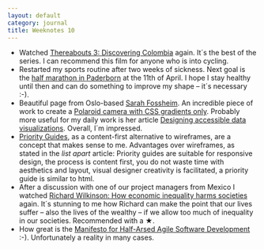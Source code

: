 ```yaml
---
layout: default
category: journal
title: Weeknotes 10
---
```

- Watched [Thereabouts 3: Discovering Colombia](https://vimeo.com/ondemand/thereabouts3) again. It´s the best of the series. I can recommend this film for anyone who is into cycling.
- Restarted my sports routine after two weeks of sickness. Next goal is the [half marathon in Paderborn](https://www.paderborner-osterlauf.de) at the 11th of April. I hope I stay healthy until then and can do something to improve my shape – it´s necessary :-).
- Beautiful page from Oslo-based [Sarah Fossheim](https://fossheim.io). An incredible piece of work to create a [Polaroid camera with CSS gradients only](https://fossheim.io/writing/posts/css-polaroid-camera/). Probably more useful for my daily work is her article [Designing accessible data visualizations](https://fossheim.io/writing/posts/accessible-dataviz-design/). Overall, I´m impressed.
- [Priority Guides](https://alistapart.com/article/priority-guides-a-content-first-alternative-to-wireframes/), as a content-first alternative to wireframes, are a concept that makes sense to me. Advantages over wireframes, as stated in the *list apart* article: Priority guides are suitable for responsive design, the process is content first, you do not waste time with aesthetics and layout, visual designer creativity is facilitated, a priority guide is similar to html.
- After a discussion with one of our project managers from Mexico I watched [Richard Wilkinson: How economic inequality harms societies](https://www.ted.com/talks/richard_wilkinson_how_economic_inequality_harms_societies?utm_campaign=tedspread&utm_medium=referral&utm_source=tedcomshare) again. It´s stunning to me how Richard can make the point that our lives suffer – also the lives of the wealthy – if we allow too much of inequality in our societies. Recommended with a ★. 
- How great is the [Manifesto for Half-Arsed Agile Software Development](https://www.halfarsedagilemanifesto.org) :-). Unfortunately a reality in many cases.